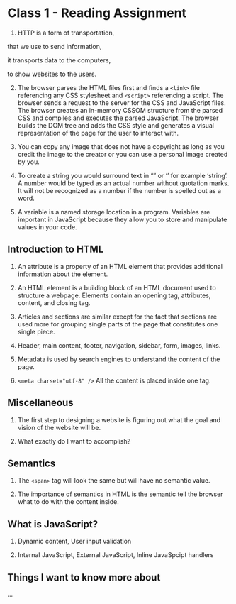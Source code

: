 # Class 1 - Reading Assignment

1. HTTP is a form of transportation,

that we use to send information,

it transports data to the computers,

to show websites to the users.


2. The browser parses the HTML files first and finds a ```<link>``` file referencing any CSS stylesheet and ```<script>``` referencing a script. The browser sends a request to the server for the CSS and JavaScript files. The browser creates an in-memory CSSOM structure from the parsed CSS and compiles and executes the parsed JavaScript. The browser builds the DOM tree and adds the CSS style and generates a visual representation of the page for the user to interact with.

3. You can copy any image that does not have a copyright as long as you credit the image to the creator or you can use a personal image created by you.

4. To create a string you would surround text in “” or ‘’ for example ‘string’. A number would be typed as an actual number without quotation marks. It will not be recognized as a number if the number is spelled out as a word.

5. A variable is a named storage location in a program. Variables are important in JavaScript because they allow you to store and manipulate values in your code.

## Introduction to HTML

1.  An attribute is a property of an HTML element that provides additional information about the element.

2. An HTML element is a building block of an HTML document used to structure a webpage. Elements contain an opening tag, attributes, content, and closing tag.

3. Articles and sections are similar execpt for the fact that sections are used more for grouping single parts of the page that constitutes one single piece.

4. Header, main content, footer, navigation, sidebar, form, images, links.

5. Metadata is used by search engines to understand the content of the page.

6. ```<meta charset="utf-8" />``` All the content is placed inside one tag.

## Miscellaneous 

1. The first step to designing a website is figuring out what the goal and vision of the website will be.

2. What exactly do I want to accomplish?

## Semantics

1. The ```<span>``` tag will look the same but will have no semantic value.

 2. The importance of semantics in HTML is the semantic tell the browser what to do with the content inside.

## What is JavaScript?

1. Dynamic content, User input validation

2. Internal JavaScript, External JavaScript, Inline JavaSpcipt handlers

## Things I want to know more about

...

